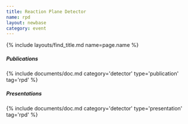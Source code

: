 ```yaml
---
title: Reaction Plane Detector
name: rpd
layout: newbase
category: event
---
```

{% include layouts/find_title.md name=page.name %}

##### Publications
{% include documents/doc.md category='detector' type='publication' tag='rpd' %}

##### Presentations
{% include documents/doc.md category='detector' type='presentation' tag='rpd' %}
